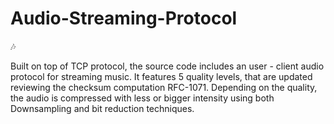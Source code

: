 # Audio-Streaming-Protocol 
🎶

Built on top of TCP protocol, the source code includes an user - client audio protocol for streaming music.
It features 5 quality levels, that are updated reviewing the checksum computation RFC-1071.
Depending on the quality, the audio is compressed with less or bigger intensity using both Downsampling and bit reduction techniques.
